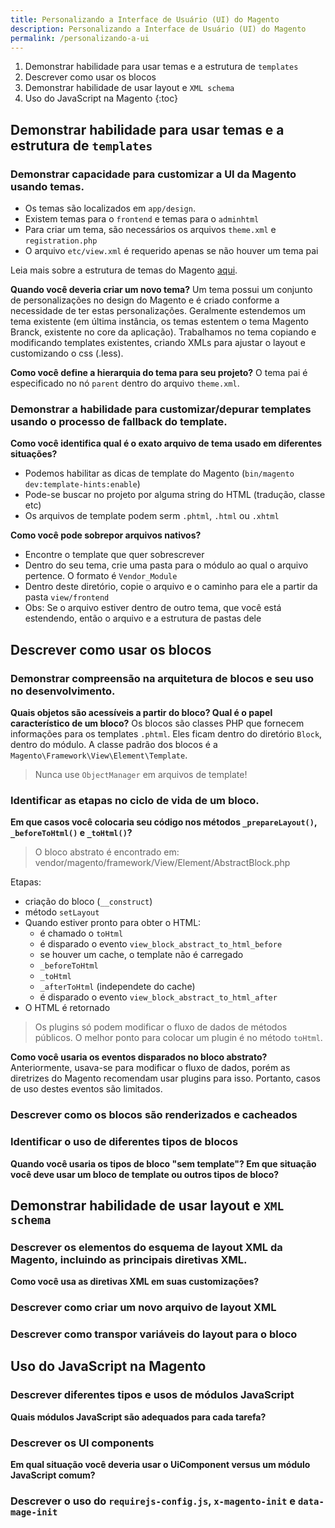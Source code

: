 ```yaml
---
title: Personalizando a Interface de Usuário (UI) do Magento
description: Personalizando a Interface de Usuário (UI) do Magento
permalink: /personalizando-a-ui
---
```


1. Demonstrar habilidade para usar temas e a estrutura de `templates`
2. Descrever como usar os blocos
3. Demonstrar habilidade de usar layout e `XML schema`
4. Uso do JavaScript na Magento
{:toc}

## Demonstrar habilidade para usar temas e a estrutura de `templates`

### Demonstrar capacidade para customizar a UI da Magento usando temas. 

- Os temas são localizados em `app/design`.
- Existem temas para o `frontend` e temas para o `adminhtml`
- Para criar um tema, são necessários os arquivos `theme.xml` e `registration.php`
- O arquivo `etc/view.xml` é requerido apenas se não houver um tema pai

Leia mais sobre a estrutura de temas do Magento [aqui](https://devdocs.magento.com/guides/v2.4/frontend-dev-guide/themes/theme-structure.html).

**Quando você deveria criar um novo tema?** 
Um tema possui um conjunto de personalizações no design do Magento e é criado conforme a necessidade de ter estas personalizações. Geralmente estendemos um tema existente (em última instância, os temas estentem o tema Magento Branck, existente no core da aplicação).
Trabalhamos no tema copiando e modificando templates existentes, criando XMLs para ajustar o layout e customizando o css (.less).

**Como você define a hierarquia do tema para seu projeto?**
O tema pai é especificado no nó `parent` dentro do arquivo `theme.xml`.


### Demonstrar a habilidade para customizar/depurar templates usando o processo de fallback do template. 

**Como você identifica qual é o exato arquivo de tema usado em diferentes situações?**
- Podemos habilitar as dicas de template do Magento (`bin/magento dev:template-hints:enable`)
- Pode-se buscar no projeto por alguma string do HTML (tradução, classe etc)
- Os arquivos de template podem serm `.phtml`, `.html` ou `.xhtml`

**Como você pode sobrepor arquivos nativos?**
- Encontre o template que quer sobrescrever
- Dentro do seu tema, crie uma pasta para o módulo ao qual o arquivo pertence. O formato é `Vendor_Module`
- Dentro deste diretório, copie o arquivo e o caminho para ele a partir da pasta `view/frontend`
- Obs: Se o arquivo estiver dentro de outro tema, que você está estendendo, então o arquivo e a estrutura de pastas dele


## Descrever como usar os blocos

### Demonstrar compreensão na arquitetura de blocos e seu uso no desenvolvimento.

**Quais objetos são acessíveis a partir do bloco? Qual é o papel característico de um bloco?**
Os blocos são classes PHP que fornecem informações para os templates `.phtml`. Eles ficam dentro do diretório `Block`, dentro do módulo.
A classe padrão dos blocos é a `Magento\Framework\View\Element\Template`.

> Nunca use `ObjectManager` em arquivos de template!


### Identificar as etapas no ciclo de vida de um bloco.

**Em que casos você colocaria seu código nos métodos `_prepareLayout()`, `_beforeToHtml()` e `_toHtml()`?**

> O bloco abstrato é encontrado em: vendor/magento/framework/View/Element/AbstractBlock.php

Etapas:
- criação do bloco (`__construct`)
- método `setLayout`
- Quando estiver pronto para obter o HTML:
  - é chamado o `toHtml`
  - é disparado o evento `view_block_abstract_to_html_before`
  - se houver um cache, o template não é carregado
  - `_beforeToHtml`
  - `_toHtml`
  - `_afterToHtml` (independete do cache)
  - é disparado o evento `view_block_abstract_to_html_after`
- O HTML é retornado

> Os plugins só podem modificar o fluxo de dados de métodos públicos. O melhor ponto para colocar um plugin é no método `toHtml`.

**Como você usaria os eventos disparados no bloco abstrato?**
Anteriormente, usava-se para modificar o fluxo de dados, porém as diretrizes do Magento recomendam usar plugins para isso.
Portanto, casos de uso destes eventos são limitados.

### Descrever como os blocos são renderizados e cacheados

### Identificar o uso de diferentes tipos de blocos
**Quando você usaria os tipos de bloco "sem template"? Em que situação você deve usar um bloco de template ou outros tipos de bloco?**

## Demonstrar habilidade de usar layout e `XML schema`

### Descrever os elementos do esquema de layout XML da Magento, incluindo as principais diretivas XML. 
**Como você usa as diretivas XML em suas customizações?**

### Descrever como criar um novo arquivo de layout XML

### Descrever como transpor variáveis do layout para o bloco

## Uso do JavaScript na Magento

### Descrever diferentes tipos e usos de módulos JavaScript
**Quais módulos JavaScript são adequados para cada tarefa?**

### Descrever os UI components
**Em qual situação você deveria usar o UiComponent versus um módulo JavaScript comum?**

### Descrever o uso do `requirejs-config.js`, `x-magento-init` e `data-mage-init` 
